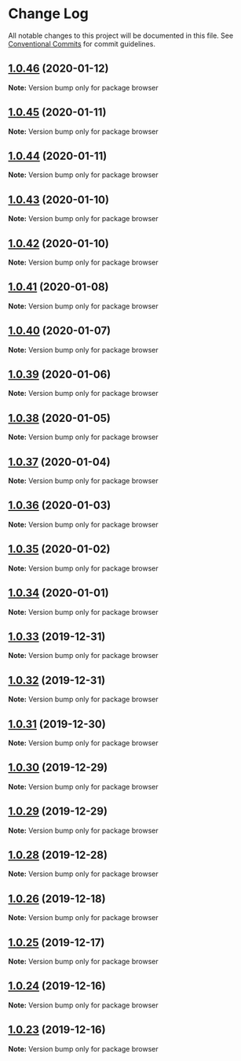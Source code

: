# Change Log

All notable changes to this project will be documented in this file.
See [Conventional Commits](https://conventionalcommits.org) for commit guidelines.

## [1.0.46](https://github.com/kristiyan-ASW-G-08/typescript-meetup-clone/compare/v1.0.45...v1.0.46) (2020-01-12)

**Note:** Version bump only for package browser





## [1.0.45](https://github.com/kristiyan-ASW-G-08/typescript-meetup-clone/compare/v1.0.44...v1.0.45) (2020-01-11)

**Note:** Version bump only for package browser





## [1.0.44](https://github.com/kristiyan-ASW-G-08/typescript-meetup-clone/compare/v1.0.43...v1.0.44) (2020-01-11)

**Note:** Version bump only for package browser





## [1.0.43](https://github.com/kristiyan-ASW-G-08/typescript-meetup-clone/compare/v1.0.42...v1.0.43) (2020-01-10)

**Note:** Version bump only for package browser





## [1.0.42](https://github.com/kristiyan-ASW-G-08/typescript-meetup-clone/compare/v1.0.41...v1.0.42) (2020-01-10)

**Note:** Version bump only for package browser





## [1.0.41](https://github.com/kristiyan-ASW-G-08/typescript-meetup-clone/compare/v1.0.40...v1.0.41) (2020-01-08)

**Note:** Version bump only for package browser





## [1.0.40](https://github.com/kristiyan-ASW-G-08/typescript-meetup-clone/compare/v1.0.39...v1.0.40) (2020-01-07)

**Note:** Version bump only for package browser





## [1.0.39](https://github.com/kristiyan-ASW-G-08/typescript-meetup-clone/compare/v1.0.38...v1.0.39) (2020-01-06)

**Note:** Version bump only for package browser





## [1.0.38](https://github.com/kristiyan-ASW-G-08/typescript-meetup-clone/compare/v1.0.37...v1.0.38) (2020-01-05)

**Note:** Version bump only for package browser





## [1.0.37](https://github.com/kristiyan-ASW-G-08/typescript-meetup-clone/compare/v1.0.36...v1.0.37) (2020-01-04)

**Note:** Version bump only for package browser





## [1.0.36](https://github.com/kristiyan-ASW-G-08/typescript-meetup-clone/compare/v1.0.35...v1.0.36) (2020-01-03)

**Note:** Version bump only for package browser





## [1.0.35](https://github.com/kristiyan-ASW-G-08/typescript-meetup-clone/compare/v1.0.34...v1.0.35) (2020-01-02)

**Note:** Version bump only for package browser





## [1.0.34](https://github.com/kristiyan-ASW-G-08/typescript-meetup-clone/compare/v1.0.33...v1.0.34) (2020-01-01)

**Note:** Version bump only for package browser





## [1.0.33](https://github.com/kristiyan-ASW-G-08/typescript-meetup-clone/compare/v1.0.32...v1.0.33) (2019-12-31)

**Note:** Version bump only for package browser





## [1.0.32](https://github.com/kristiyan-ASW-G-08/typescript-meetup-clone/compare/v1.0.31...v1.0.32) (2019-12-31)

**Note:** Version bump only for package browser





## [1.0.31](https://github.com/kristiyan-ASW-G-08/typescript-meetup-clone/compare/v1.0.30...v1.0.31) (2019-12-30)

**Note:** Version bump only for package browser





## [1.0.30](https://github.com/kristiyan-ASW-G-08/typescript-meetup-clone/compare/v1.0.29...v1.0.30) (2019-12-29)

**Note:** Version bump only for package browser





## [1.0.29](https://github.com/kristiyan-ASW-G-08/typescript-meetup-clone/compare/v1.0.28...v1.0.29) (2019-12-29)

**Note:** Version bump only for package browser





## [1.0.28](https://github.com/kristiyan-ASW-G-08/typescript-meetup-clone/compare/v1.0.27...v1.0.28) (2019-12-28)

**Note:** Version bump only for package browser





## [1.0.26](https://github.com/kristiyan-ASW-G-08/typescript-meetup-clone/compare/v1.0.25...v1.0.26) (2019-12-18)

**Note:** Version bump only for package browser





## [1.0.25](https://github.com/kristiyan-ASW-G-08/typescript-meetup-clone/compare/v1.0.24...v1.0.25) (2019-12-17)

**Note:** Version bump only for package browser





## [1.0.24](https://github.com/kristiyan-ASW-G-08/typescript-meetup-clone/compare/v1.0.23...v1.0.24) (2019-12-16)

**Note:** Version bump only for package browser





## [1.0.23](https://github.com/kristiyan-ASW-G-08/typescript-meetup-clone/compare/v1.0.22...v1.0.23) (2019-12-16)

**Note:** Version bump only for package browser

